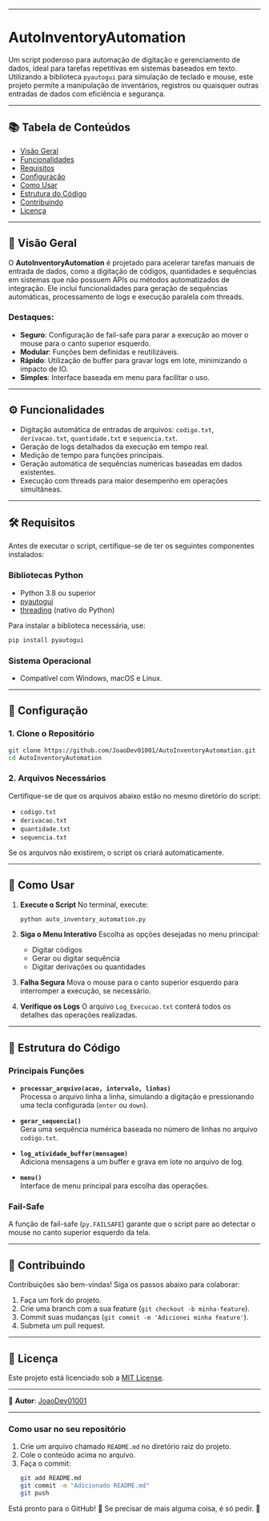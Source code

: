 
---

# AutoInventoryAutomation

Um script poderoso para automação de digitação e gerenciamento de dados, ideal para tarefas repetitivas em sistemas baseados em texto. Utilizando a biblioteca `pyautogui` para simulação de teclado e mouse, este projeto permite a manipulação de inventários, registros ou quaisquer outras entradas de dados com eficiência e segurança.

---

## 📚 Tabela de Conteúdos
- [Visão Geral](#visão-geral)
- [Funcionalidades](#funcionalidades)
- [Requisitos](#requisitos)
- [Configuração](#configuração)
- [Como Usar](#como-usar)
- [Estrutura do Código](#estrutura-do-código)
- [Contribuindo](#contribuindo)
- [Licença](#licença)

---

## 🌟 Visão Geral

O **AutoInventoryAutomation** é projetado para acelerar tarefas manuais de entrada de dados, como a digitação de códigos, quantidades e sequências em sistemas que não possuem APIs ou métodos automatizados de integração. Ele inclui funcionalidades para geração de sequências automáticas, processamento de logs e execução paralela com threads.

### **Destaques**:
- **Seguro**: Configuração de fail-safe para parar a execução ao mover o mouse para o canto superior esquerdo.
- **Modular**: Funções bem definidas e reutilizáveis.
- **Rápido**: Utilização de buffer para gravar logs em lote, minimizando o impacto de IO.
- **Simples**: Interface baseada em menu para facilitar o uso.

---

## ⚙️ Funcionalidades

- Digitação automática de entradas de arquivos: `codigo.txt`, `derivacao.txt`, `quantidade.txt` e `sequencia.txt`.
- Geração de logs detalhados da execução em tempo real.
- Medição de tempo para funções principais.
- Geração automática de sequências numéricas baseadas em dados existentes.
- Execução com threads para maior desempenho em operações simultâneas.

---

## 🛠️ Requisitos

Antes de executar o script, certifique-se de ter os seguintes componentes instalados:

### **Bibliotecas Python**
- Python 3.8 ou superior
- [pyautogui](https://pypi.org/project/PyAutoGUI/)
- [threading](https://docs.python.org/3/library/threading.html) (nativo do Python)

Para instalar a biblioteca necessária, use:
```bash
pip install pyautogui
```

### **Sistema Operacional**
- Compatível com Windows, macOS e Linux.

---

## 📝 Configuração

### 1. Clone o Repositório
```bash
git clone https://github.com/JoaoDev01001/AutoInventoryAutomation.git
cd AutoInventoryAutomation
```

### 2. Arquivos Necessários
Certifique-se de que os arquivos abaixo estão no mesmo diretório do script:
- `codigo.txt`
- `derivacao.txt`
- `quantidade.txt`
- `sequencia.txt`

Se os arquivos não existirem, o script os criará automaticamente.

---

## 🚀 Como Usar

1. **Execute o Script**
   No terminal, execute:
   ```bash
   python auto_inventory_automation.py
   ```

2. **Siga o Menu Interativo**
   Escolha as opções desejadas no menu principal:
   - Digitar códigos
   - Gerar ou digitar sequência
   - Digitar derivações ou quantidades

3. **Falha Segura**
   Mova o mouse para o canto superior esquerdo para interromper a execução, se necessário.

4. **Verifique os Logs**
   O arquivo `Log_Execucao.txt` conterá todos os detalhes das operações realizadas.

---

## 🧱 Estrutura do Código

### **Principais Funções**
- **`processar_arquivo(acao, intervalo, linhas)`**  
  Processa o arquivo linha a linha, simulando a digitação e pressionando uma tecla configurada (`enter` ou `down`).

- **`gerar_sequencia()`**  
  Gera uma sequência numérica baseada no número de linhas no arquivo `codigo.txt`.

- **`log_atividade_buffer(mensagem)`**  
  Adiciona mensagens a um buffer e grava em lote no arquivo de log.

- **`menu()`**  
  Interface de menu principal para escolha das operações.

### **Fail-Safe**
A função de fail-safe (`py.FAILSAFE`) garante que o script pare ao detectar o mouse no canto superior esquerdo da tela.

---

## 🤝 Contribuindo

Contribuições são bem-vindas! Siga os passos abaixo para colaborar:

1. Faça um fork do projeto.
2. Crie uma branch com a sua feature (`git checkout -b minha-feature`).
3. Commit suas mudanças (`git commit -m 'Adicionei minha feature'`).
4. Submeta um pull request.

---

## 📜 Licença

Este projeto está licenciado sob a [MIT License](LICENSE).

---

👤 **Autor**: [JoaoDev01001](https://github.com/JoaoDev01001)

---

### Como usar no seu repositório
1. Crie um arquivo chamado `README.md` no diretório raiz do projeto.
2. Cole o conteúdo acima no arquivo.
3. Faça o commit:
   ```bash
   git add README.md
   git commit -m "Adicionado README.md"
   git push
   ```

Está pronto para o GitHub! 🎉 Se precisar de mais alguma coisa, é só pedir. 🚀
